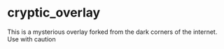 # cryptic_overlay
This is a mysterious overlay forked from the dark corners of the internet. Use with caution

